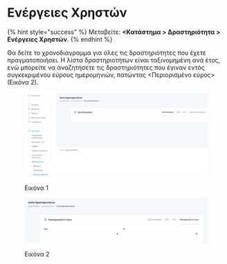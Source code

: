 # Ενέργειες Χρηστών

{% hint style="success" %}
Μεταβείτε: **<Κατάστημα > Δραστηριότητα > Ενέργειες Χρηστών**.
{% endhint %}

Θα δείτε το χρονοδιάγραμμα για όλες τις δραστηριότητες που έχετε πραγματοποιήσει. Η λίστα δραστηριοτήτων είναι ταξινομημένη ανά έτος, ενώ μπορείτε να αναζητήσετε τις δραστηριότητες που έγιναν εντός συγκεκριμένου εύρους ημερομηνιών, πατώντας <Περιορισμένο εύρος> (Εικόνα 2).&#x20;

<figure><img src="../../.gitbook/assets/ScreenHunter 259.png" alt=""><figcaption><p>Εικόνα 1</p></figcaption></figure>

<figure><img src="../../.gitbook/assets/ScreenHunter 260.png" alt=""><figcaption><p>Εικόνα 2</p></figcaption></figure>
